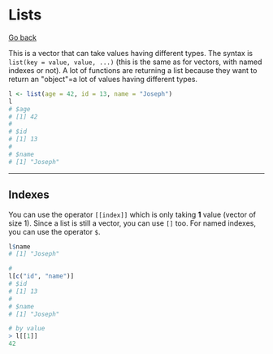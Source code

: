 # Lists

[Go back](../../index.md)

This is a vector that can take values having different
types. The syntax is ``list(key = value, value, ...)``
(this is the same as for vectors, with named indexes
or not). A lot of functions are returning a list because
they want to return an "object"=a lot of values having
different types.

```r
l <- list(age = 42, id = 13, name = "Joseph")
l
# $age
# [1] 42
# 
# $id
# [1] 13
# 
# $name
# [1] "Joseph"
```

<hr class="sl">

## Indexes

You can use the operator ``[[index]]`` which
is only taking **1** value (vector of size 1). Since
a list is still a vector, you can use `[]` too.
For named indexes, you can use the operator ``$``.

```r
l$name
# [1] "Joseph"

# 
l[c("id", "name")]
# $id
# [1] 13
# 
# $name
# [1] "Joseph"

# by value
> l[[1]]
42
```